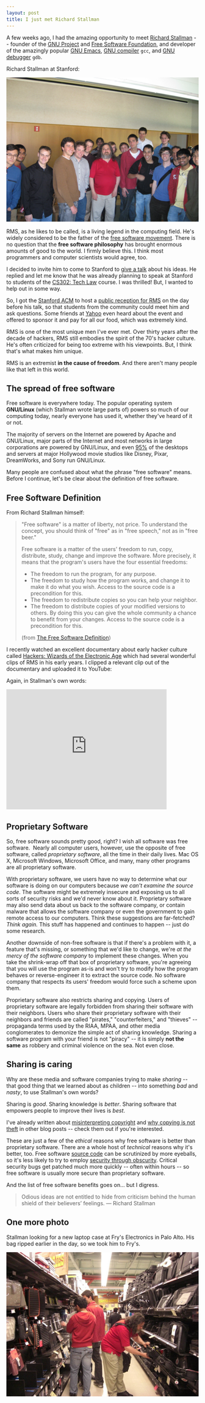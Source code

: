 ```yaml
---
layout: post
title: I just met Richard Stallman
---
```


A few weeks ago, I had the amazing opportunity to meet [Richard Stallman](http://stallman.org) -- founder of the [GNU Project](http://www.gnu.org/) and [Free Software Foundation](http://www.fsf.org), and developer of the amazingly popular [GNU Emacs](http://www.gnu.org/software/emacs/emacs.html), [GNU compiler](http://gcc.gnu.org/) `gcc`, and [GNU debugger](http://www.gnu.org/software/gdb/) `gdb`.

Richard Stallman at Stanford:

![Richard Stallman at Stanford University](/images/stallman-with-acm.jpg)

RMS, as he likes to be called, is a living legend in the computing field. He's widely considered to be the father of the [free software movement](http://en.wikipedia.org/wiki/Free_software_movement). There is no question that the **free software philosophy** has brought enormous amounts of good to the world. I firmly believe this. I think most programmers and computer scientists would agree, too.

I decided to invite him to come to Stanford to [give a talk](http://stanfordacm.com) about his ideas. He replied and let me know that he was already planning to speak at Stanford to students of the [CS302: Tech Law](http://cs302.stanford.edu) course. I was thrilled! But, I wanted to help out in some way.

So, I got the [Stanford ACM](http://stanfordacm.com) to host a [public reception for RMS](http://stanfordacm.com/techtalks/) on the day before his talk, so that students from the community could meet him and ask questions. Some friends at [Yahoo](http://www.yahoo.com) even heard about the event and offered to sponsor it and pay for all our food, which was extremely kind.

RMS is one of the most unique men I've ever met. Over thirty years after the decade of hackers, RMS still embodies the spirit of the 70's hacker culture. He's often criticized for being too extreme with his viewpoints. But, I think that's what makes him unique.

RMS is an extremist **in the cause of freedom**. And there aren't many people like that left in this world.

## The spread of free software 

Free software is everywhere today. The popular operating system **GNU/Linux** (which Stallman wrote large parts of) powers so much of our computing today, nearly everyone has used it, whether they've heard of it or not.

The majority of servers on the Internet are powered by Apache and GNU/Linux, major parts of the Internet and most networks in large corporations are powered by GNU/Linux, and even [95%](http://news.softpedia.com/news/Hollywood-Loves-Linux-45571.shtml) of the desktops and servers at major Hollywood movie studios like Disney, Pixar, DreamWorks, and Sony run GNU/Linux.

Many people are confused about what the phrase "free software" means. Before I continue, let's be clear about the definition of free software.

## Free Software Definition

From Richard Stallman himself:

> "Free software" is a matter of liberty, not price. To understand the concept, you should think of "free" as in "free speech," not as in "free beer."
>
> Free software is a matter of the users' freedom to run, copy,  distribute, study, change and improve the software.  More precisely, it means that  the program's users have the four essential freedoms:
>
> - The freedom to run the program, for any purpose.
> - The freedom to study how the program works, and change it to make it do what you wish. Access to the source code is a precondition for this.
> - The freedom to redistribute copies so you can help your neighbor.
> - The freedom to distribute copies of your modified versions to others. By doing this you can give the whole community a chance to benefit from your changes. Access to the source code is a precondition for this.
> 
> (from [The Free Software Definition](http://www.gnu.org/philosophy/free-sw.html))

I recently watched an excellent documentary about early hacker culture called [Hackers: Wizards of the Electronic Age](http://www.amazon.com/gp/product/B0009RS0EM?ie=UTF8&amp;tag=eldoradohills-20&amp;linkCode=as2&amp;camp=1789&amp;creative=390957&amp;creativeASIN=B0009RS0EM) which had several wonderful clips of RMS in his early years. I clipped a relevant clip out of the documentary and uploaded it to YouTube:

Again, in Stallman's own words:

<iframe width="420" height="315" src="http://www.youtube.com/embed/oIrXuv-JjeE" frameborder="0" allowfullscreen></iframe>

## Proprietary Software

So, free software sounds pretty good, right? I wish all software was free software.  Nearly all computer users, however, use the opposite of free software, called *proprietary software*, all the time in their daily lives. Mac OS X, Microsoft Windows, Microsoft Office, and many, many other programs are all proprietary software.

With proprietary software, we users have no way to determine what our software is doing on our computers because *we can't examine the source code*. The software might be extremely insecure and exposing us to all sorts of security risks and we'd never know about it. Proprietary software may also send data about us back to the software company, or contain malware that allows the software company or even the government to gain remote access to our computers. Think these suggestions are far-fetched? *Think again.* This stuff has happened and continues to happen -- just do some research.

Another downside of non-free software is that if there's a problem with it, a feature that's missing, or something that we'd like to change, we're *at the mercy of the software company* to implement these changes. When you take the shrink-wrap off that box of proprietary software, you're agreeing that you will use the program as-is and won't try to modify how the program behaves or reverse-engineer it to extract the source code. No software company that respects its users' freedom would force such a scheme upon them.

Proprietary software also restricts sharing and copying. Users of proprietary software are legally forbidden from sharing their software with their neighbors. Users who share their proprietary software with their neighbors and friends are called "pirates," "counterfeiters," and "thieves" -- propaganda terms used by the RIAA, MPAA, and other media conglomerates to demonize the simple act of sharing knowledge. Sharing a software program with your friend is not "piracy" -- it is simply **not the same** as robbery and criminal violence on the sea. Not even close.

## Sharing is caring

Why are these media and software companies trying to make *sharing* -- that good thing that we learned about as children -- into something *bad* and *nasty*, to use Stallman's own words?

Sharing is *good*. Sharing knowledge is *better*. Sharing software that empowers people to improve their lives is *best*.

I've already written about [misinterpreting copyright](/misinterpreting-copyright/) and [why copying is not theft](/copying-is-not-theft/) in other blog posts -- check them out if you're interested.

These are just a few of the *ethical* reasons why free software is better than proprietary software. There are a whole host of *technical* reasons why it's better, too. Free software [source code](http://en.wikipedia.org/wiki/Source_code) can be scrutinized by more eyeballs, so it's less likely to try to employ [security through obscurity](http://en.wikipedia.org/wiki/Security_through_obscurity). Critical security bugs get patched much more quickly -- often within hours -- so free software is usually more secure than proprietary software.

And the list of free software benefits goes on... but I digress.

> Odious ideas are not entitled to hide from criticism behind the human shield of their believers’ feelings. — Richard Stallman

## One more photo

Stallman looking for a new laptop case at Fry's Electronics in Palo Alto. His bag ripped earlier in the day, so we took him to Fry's.

![Stallman looking for a new laptop case at Fry's Electronics in Palo Alto](/images/stallman-laptop-case-frys.jpg)